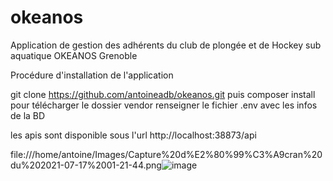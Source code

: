 # okeanos
Application de gestion des adhérents du club de plongée et de Hockey sub aquatique OKEANOS Grenoble

Procédure d'installation de l'application

git clone https://github.com/antoineadb/okeanos.git
puis composer install pour télécharger le dossier vendor
renseigner le fichier .env avec les infos de la BD

les apis sont disponible sous l'url
http://localhost:38873/api

file:///home/antoine/Images/Capture%20d%E2%80%99%C3%A9cran%20du%202021-07-17%2001-21-44.png![image](https://user-images.githubusercontent.com/11349889/126017300-50a9f214-34b2-4d4c-b5b2-7c2ec3cd081e.png)

